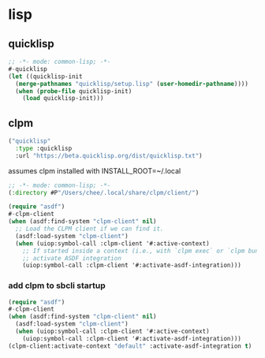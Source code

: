 # lisp

## quicklisp

```commonlisp filename=".sbclrc"
;; -*- mode: common-lisp; -*-
#-quicklisp
(let ((quicklisp-init
  (merge-pathnames "quicklisp/setup.lisp" (user-homedir-pathname))))
  (when (probe-file quicklisp-init)
    (load quicklisp-init)))
```

## clpm

```commonlisp filename=".config/clpm/sources.conf"
("quicklisp"
  :type :quicklisp
  :url "https://beta.quicklisp.org/dist/quicklisp.txt")
```

assumes clpm installed with INSTALL_ROOT=~/.local

```commonlisp filename=".config/common-lisp/source-registry.conf.d/20-clpm-client.conf"
;; -*- mode: common-lisp; -*-
(:directory #P"/Users/chee/.local/share/clpm/client/")
```

```commonlisp filename=".sbclrc"
(require "asdf")
#-clpm-client
(when (asdf:find-system "clpm-client" nil)
  ;; Load the CLPM client if we can find it.
  (asdf:load-system "clpm-client")
  (when (uiop:symbol-call :clpm-client '#:active-context)
    ;; If started inside a context (i.e., with `clpm exec` or `clpm bundle exec`),
    ;; activate ASDF integration
    (uiop:symbol-call :clpm-client '#:activate-asdf-integration)))
```

### add clpm to sbcli startup

```commonlisp filename=".sbclirc"
(require "asdf")
#-clpm-client
(when (asdf:find-system "clpm-client" nil)
  (asdf:load-system "clpm-client")
  (when (uiop:symbol-call :clpm-client '#:active-context)
    (uiop:symbol-call :clpm-client '#:activate-asdf-integration)))
(clpm-client:activate-context "default" :activate-asdf-integration t)
```
